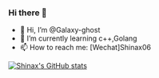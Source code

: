### Hi there 👋
- 🔭 Hi, I’m @Galaxy-ghost
- 🌱 I’m currently learning c++,Golang
- 📫 How to reach me: [Wechat]Shinax06

[![Shinax's GitHub stats](https://github-readme-stats.vercel.app/api?username=Galaxy-ghost)](https://github.com/anuraghazra/github-readme-stats)

<!--
**Galaxy-ghost/Galaxy-ghost** is a ✨ _special_ ✨ repository because its `README.md` (this file) appears on your GitHub profile.

Here are some ideas to get you started:

- 🔭 Hi, I’m @Galaxy-ghost
- 🌱 I’m currently learning c++,Golang
- 📫 How to reach me: [Wechat]Shinax06

-->
